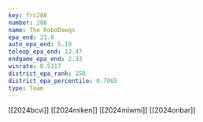 ```yaml
---
key: frc288
number: 288
name: The RoboDawgs
epa_end: 21.0
auto_epa_end: 5.19
teleop_epa_end: 13.47
endgame_epa_end: 2.33
winrate: 0.5317
district_epa_rank: 150
district_epa_percentile: 0.7065
type: Team
---
```

[[2024bcvi]]
[[2024miken]]
[[2024miwmi]]
[[2024onbar]]
